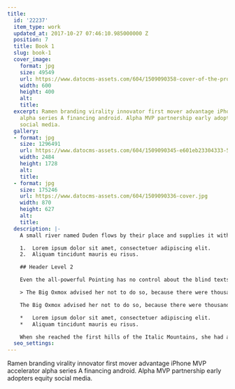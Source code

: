 ```yaml
---
title:
  id: '22237'
  item_type: work
  updated_at: 2017-10-27 07:46:10.985000000 Z
  position: 7
  title: Book 1
  slug: book-1
  cover_image:
    format: jpg
    size: 49549
    url: https://www.datocms-assets.com/604/1509090358-cover-of-the-process-manual-by-dan-ogren-34557658.jpg
    width: 600
    height: 400
    alt: 
    title: 
  excerpt: Ramen branding virality innovator first mover advantage iPhone MVP accelerator
    alpha series A financing android. Alpha MVP partnership early adopters equity
    social media.
  gallery:
  - format: jpg
    size: 1296491
    url: https://www.datocms-assets.com/604/1509090345-e601eb23304333-5632272a0987e.jpg
    width: 2484
    height: 1728
    alt: 
    title: 
  - format: jpg
    size: 175246
    url: https://www.datocms-assets.com/604/1509090336-cover.jpg
    width: 870
    height: 627
    alt: 
    title: 
  description: |-
    A small river named Duden flows by their place and supplies it with the necessary regelialia. It is a paradisematic country, in which roasted parts of sentences fly into your mouth.

    1.  Lorem ipsum dolor sit amet, consectetuer adipiscing elit.
    2.  Aliquam tincidunt mauris eu risus.

    ## Header Level 2

    Even the all-powerful Pointing has no control about the blind texts it is an almost unorthographic life One day however a small line of blind text by the name of Lorem Ipsum decided to leave for the far World of Grammar.

    > The Big Oxmox advised her not to do so, because there were thousands of bad Commas, wild Question Marks and devious Semikoli, but the Little Blind Text didn’t listen. She packed her seven versalia, put her initial into the belt and made herself on the way.

    The Big Oxmox advised her not to do so, because there were thousands of bad Commas, wild Question Marks and devious Semikoli, but the Little Blind Text didn’t listen. She packed her seven versalia, put her initial into the belt and made herself on the way.

    *   Lorem ipsum dolor sit amet, consectetuer adipiscing elit.
    *   Aliquam tincidunt mauris eu risus.

    When she reached the first hills of the Italic Mountains, she had a last view back on the skyline of her hometown Bookmarksgrove, the headline of Alphabet Village and the subline of her own road, the Line Lane. Pityful a rethoric question ran over her cheek.
  seo_settings: 
---
```


Ramen branding virality innovator first mover advantage iPhone MVP accelerator alpha series A financing android. Alpha MVP partnership early adopters equity social media.